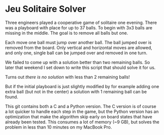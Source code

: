 # Jeu Solitaire Solver

Three engineers played a cooperative game of solitaire one evening.
There was a playboard with place for up to 37 balls. To begin with
3x3 balls are missing in the middle. The goal is to remove all
balls but one.

Each move one ball must jump over another ball. The ball jumped
over is removed from the board. Only vertical and horizontal
moves are allowed, and only one, single ball can be jumped over
and removed in one turn.

We failed to come up with a solution better than two remaining
balls. So later that weekend I set down to write this script
that should solve it for us.

Turns out *there is no solution* with less than 2 remaining balls!

But if the initial playboard is just slightly modified by for example
adding one extra ball (but not in the center) a solution with 1
remaining ball can be found.

This git contains both a C and a Python version. The C version
is of course a lot quicker to handle each step in the game, but
the Python version has an optimization that make the algorithm
skip early on board states that have already been tested. This
consumes a lot of memory (~9 GB), but solves the problem in less
than 10 minutes on my MacBook Pro.
